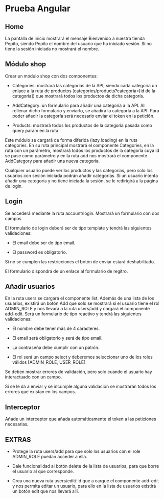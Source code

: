 # Prueba Angular

## Home

La pantalla de inicio mostrará el mensaje Bienvenido a nuestra tienda Pepito, siendo Pepito el nombre del usuario que ha iniciado sesión. Si no tiene la sesión iniciada no mostrará el nombre.

## Módulo shop

Crear un módulo shop con dos componentes:

- Categories: mostrará las categorías de la API, siendo cada categoria un enlace a la ruta de productos (categories/products?categoria=[id de la categoria]) que mostrará todos los productos de dicha categoría.
  
- AddCategory: un formulario para añadir una categoría a la API. Al rellenar dicho formulario y enviarlo, se añadirá la categoría a la API. Para poder añadir la categoría será necesario enviar el token en la petición.
  
- Products: mostrará todos los productos de la categoría pasada como query param en la ruta.
  

Este módulo se cargará de forma diferida (lazy loading) en la ruta categories. En su ruta principal mostrará el componente Categories, en la ruta con un parámetro, mostrará todos los productos de la categoría cuya id se pase como parámetro y en la ruta add nos mostrará el componente AddCategory para añadir una nueva categoría.

Cualquier usuario puede ver los productos y las categorías, pero solo los usuarios con sesión iniciada podrán añadir categorías. Si un usuario intenta añadir una categoría y no tiene iniciada la sesión, se le redirigirá a la página de login.

## Login

Se accederá mediante la ruta account/login. Mostrará un formulario con dos campos.

El formulario de login deberá ser de tipo template y tendrá las siguientes validaciones:

- El email debe ser de tipo email.
  
- El password es obligatorio.
  

Si no se cumplen las restricciones el botón de enviar estará deshabilitado.

El formulario dispondrá de un enlace al formulario de regitro.

## Añadir usuarios

En la ruta users se cargará el componente list. Además de una lista de los usuarios, existirá un botón Add que solo se mostrará si el usuario tiene el rol ADMIN_ROLE y nos llevará a la ruta users/add y cargará el componente add-edit. Será un formulario de tipo reactivo y tendrá las siguientes validaciones:

- El nombre debe tener más de 4 caracteres.
  
- El email será obligatorio y será de tipo email.
  
- La contraseña debe cumplir con un patrón.
  
- El rol será un campo select y deberemos seleccionar uno de los roles válidos [ADMIN_ROLE, USER_ROLE].
  

Se deben mostrar errores de validación, pero solo cuando el usuario hay interactuado con un campo.

Si se le da a enviar y se incumple alguna validación se mostrarán todos los errores que existan en los campos.

## Interceptor

Añade un interceptor que añada automáticamente el token a las peticiones necesarias.

## EXTRAS

- Protege la ruta users/add para que solo los usuarios con el role ADMIN_ROLE puedan acceder a ella.
  
- Dale funcionalidad al botón delete de la lista de usuarios, para que borre el usuario al que corresponde.
  
- Crea una nueva ruta users/edit/:id que a cargue el componente add-edit y nos permita editar un usuario, para ello en la lista de usuarios existirá un botón edit que nos llevará allí.